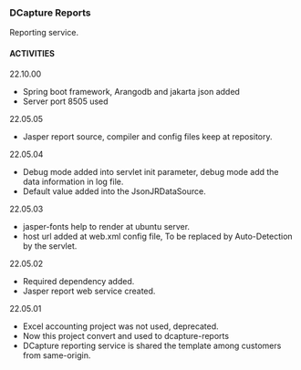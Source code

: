 ### DCapture Reports

Reporting service.

#### ACTIVITIES

22.10.00

- Spring boot framework, Arangodb and jakarta json added
- Server port 8505 used

22.05.05

- Jasper report source, compiler and config files keep at repository.

22.05.04

- Debug mode added into servlet init parameter, debug mode add the data information in log file.
- Default value added into the JsonJRDataSource.

22.05.03

- jasper-fonts help to render at ubuntu server.
- host url added at web.xml config file, To be replaced by Auto-Detection by the servlet.

22.05.02

- Required dependency added.
- Jasper report web service created.

22.05.01

- Excel accounting project was not used, deprecated.
- Now this project convert and used to dcapture-reports
- DCapture reporting service is shared the template among customers from same-origin.  
